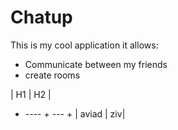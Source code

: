 # Chatup
This is my cool application
it allows:
* Communicate between my friends
* create rooms

| H1   | H2 |
+ ---- + --- +
| aviad | ziv|

